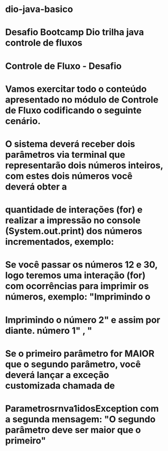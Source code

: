 # dio-java-basico
# Desafio Bootcamp Dio  trilha  java  controle de  fluxos



# Controle de Fluxo - Desafio

# Vamos exercitar todo o conteúdo apresentado no módulo de Controle de Fluxo codificando o seguinte cenário.
# O sistema deverá receber dois parâmetros via terminal que representarão dois números inteiros, com estes dois números você deverá obter a
# quantidade de interações (for) e realizar a impressão no console (System.out.print) dos números incrementados, exemplo:
# Se você passar os números 12 e 30, logo teremos uma interação (for) com ocorrências para imprimir os números, exemplo: "Imprimindo o
# Imprimindo o número 2" e assim por diante. número 1" , "
# Se o primeiro parâmetro for MAIOR que o segundo parâmetro, você deverá lançar a exceção customizada chamada de
# Parametrosrnva1idosException com a segunda mensagem: "O segundo parâmetro deve ser maior que o primeiro"
